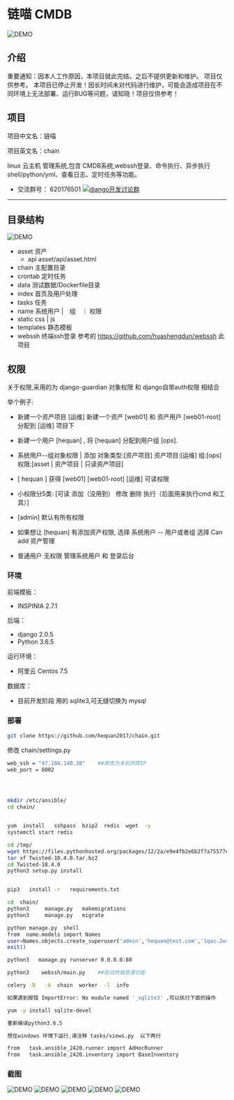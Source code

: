 # 链喵 CMDB
![DEMO](static/demo/LOGO.png)


## 介绍

重要通知：因本人工作原因，本项目就此完结。之后不提供更新和维护。 项目仅供参考。
本项目已停止开发！因长时间未对代码进行维护，可能会造成项目在不同环境上无法部署、运行BUG等问题，请知晓！项目仅供参考！


## 项目


项目中文名：链喵

项目英文名：chain 

linux 云主机 管理系统,包含 CMDB系统,webssh登录、命令执行、异步执行shell/python/yml、查看日志、定时任务等功能。

* 交流群号： 620176501  <a target="_blank" href="//shang.qq.com/wpa/qunwpa?idkey=bbe5716e8bd2075cb27029bd5dd97e22fc4d83c0f61291f47ed3ed6a4195b024"><img border="0" src="https://github.com/hequan2017/cmdb/blob/master/static/img/group.png"  alt="django开发讨论群" title="django开发讨论群"></a>

---

## 目录结构

![DEMO](static/demo/项目.png)
  *  asset     资产
        * api   asset/api/asset.html
  *  chain      主配置目录
  *  crontab    定时任务
  *  data       测试数据/Dockerfile目录
  *  index      首页及用户处理
  *  tasks      任务
  *  name       系统用户 |　组　｜ 权限
  *  static     css | js  
  *  templates  静态模板
  *  webssh     终端ssh登录     参考的  https://github.com/huashengdun/webssh   此项目

##  权限

关于权限,采用的为 django-guardian  对象权限  和 django自带auth权限 相结合


举个例子:
  * 新建一个资产项目  [运维]  新建一个资产 [web01]  和 资产用户 [web01-root] 分配到 [运维] 项目下
  
  * 新建一个用户  [hequan]  , 将 [hequan] 分配到用户组  [ops].
  
  * 系统用户--组对象权限 |  添加  对象类型:[资产项目]  资产项目:[运维]  组:[ops]  权限:[asset | 资产项目 | 只读资产项目]
  * [ hequan ]  获得  [web01] [web01-root]  [运维]  可读权限
  
  * 小权限分5类:  [可读   添加（没用到）  修改   删除    执行（后面用来执行cmd 和工具）]
  
  * [admin]  默认有所有权限
  
  * 如果想让 [hequan] 有添加资产权限,  选择  系统用户 -- 用户或者组   选择  Can  add  资产管理
  
  * 普通用户 无权限 管理系统用户 和 登录后台


###  环境


前端模板：
  * INSPINIA 2.7.1  

后端：
  * django 2.0.5
  * Python 3.6.5
  
运行环境：
  * 阿里云  Centos 7.5

数据库：
  * 目前开发阶段 用的 sqlite3,可无缝切换为 mysql


###  部署


```bash
git clone https://github.com/hequan2017/chain.git
```

修改 chain/settings.py
```bash
web_ssh = "47.104.140.38"    ##修改为本机外网IP
web_port = 8002
```

```bash



mkdir /etc/ansible/
cd chain/


yum  install   sshpass  bzip2  redis  wget  -y
systemctl start redis

cd /tmp/
wget https://files.pythonhosted.org/packages/12/2a/e9e4fb2e6b2f7a75577e0614926819a472934b0b85f205ba5d5d2add54d0/Twisted-18.4.0.tar.bz2
tar xf Twisted-18.4.0.tar.bz2
cd Twisted-18.4.0
python3 setup.py install


pip3   install -r   requirements.txt

```

```bash
cd  chain/
python3     manage.py   makemigrations
python3     manage.py   migrate

python manage.py  shell
from  name.models import Names
user=Names.objects.create_superuser('admin','hequan@test.com','1qaz.2wsx')
exit()

python3   manage.py runserver 0.0.0.0:80

python3    webssh/main.py    ##启动终端登录功能

celery -B   -A  chain  worker  -l  info
```

```bash
如果遇到报错 ImportError: No module named '_sqlite3' ,可以执行下面的操作

yum -y install sqlite-devel

重新编译python3.6.5

想在windows 环境下运行,请注释 tasks/views.py  以下两行

from   task.ansible_2420.runner import AdHocRunner
from   task.ansible_2420.inventory import BaseInventory

```

###   截图
![DEMO](static/demo/1.png)
![DEMO](static/demo/2.png)
![DEMO](static/demo/5.png)
![DEMO](static/demo/3.png)
![DEMO](static/demo/4.png)

